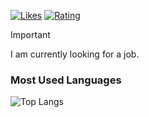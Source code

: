 [![Likes](https://badgen.org/img/zenn/1s22s1/likes?style=plastic)](https://zenn.dev/1s22s1)
[![Rating](https://badgen.org/img/atcoder/1s22s1/rating/algorithm?style=plastic)](https://atcoder.jp/users/1s22s1?contestType=algo)

> [!IMPORTANT]
> I am currently looking for a job.

### Most Used Languages

![Top Langs](https://github-readme-stats.vercel.app/api/top-langs/?username=1s22s1&theme=ambient_gradient)
